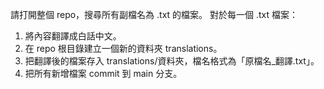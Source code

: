 請打開整個 repo，搜尋所有副檔名為 .txt 的檔案。
對於每一個 .txt 檔案：
1. 將內容翻譯成白話中文。
2. 在 repo 根目錄建立一個新的資料夾 translations。
3. 把翻譯後的檔案存入 translations/資料夾，檔名格式為「原檔名_翻譯.txt」。
4. 把所有新增檔案 commit 到 main 分支。
